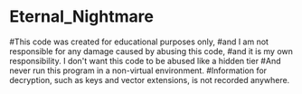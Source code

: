 # Eternal_Nightmare
#This code was created for educational purposes only,
#and I am not responsible for any damage caused by abusing this code,
#and it is my own responsibility. I don't want this code to be abused like a hidden tier
#And never run this program in a non-virtual environment.
#Information for decryption, such as keys and vector extensions, is not recorded anywhere.
